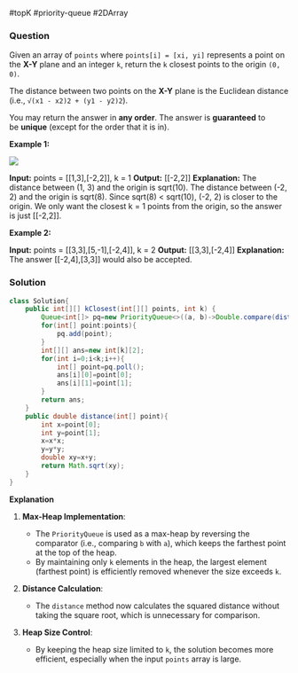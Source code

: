 #topK #priority-queue #2DArray 
### Question
Given an array of `points` where `points[i] = [xi, yi]` represents a point on the **X-Y** plane and an integer `k`, return the `k` closest points to the origin `(0, 0)`.

The distance between two points on the **X-Y** plane is the Euclidean distance (i.e., `√(x1 - x2)2 + (y1 - y2)2`).

You may return the answer in **any order**. The answer is **guaranteed** to be **unique** (except for the order that it is in).

**Example 1:**

![](https://assets.leetcode.com/uploads/2021/03/03/closestplane1.jpg)

**Input:** points = [[1,3],[-2,2]], k = 1
**Output:** [[-2,2]]
**Explanation:**
The distance between (1, 3) and the origin is sqrt(10).
The distance between (-2, 2) and the origin is sqrt(8).
Since sqrt(8) < sqrt(10), (-2, 2) is closer to the origin.
We only want the closest k = 1 points from the origin, so the answer is just [[-2,2]].

**Example 2:**

**Input:** points = [[3,3],[5,-1],[-2,4]], k = 2
**Output:** [[3,3],[-2,4]]
**Explanation:** The answer [[-2,4],[3,3]] would also be accepted.

### Solution
```java
class Solution{
	public int[][] kClosest(int[][] points, int k) {  
	    Queue<int[]> pq=new PriorityQueue<>((a, b)->Double.compare(distance(a), distance(b)));  
	    for(int[] point:points){  
	        pq.add(point);  
	    }  
	    int[][] ans=new int[k][2];  
	    for(int i=0;i<k;i++){  
	        int[] point=pq.poll();  
	        ans[i][0]=point[0];  
	        ans[i][1]=point[1];  
	    }  
	    return ans;  
	}  
	public double distance(int[] point){  
	    int x=point[0];  
	    int y=point[1];  
	    x=x*x;  
	    y=y*y;  
	    double xy=x+y;  
	    return Math.sqrt(xy);  
	}
}
```

**Explanation**
1. **Max-Heap Implementation**:
    
    - The `PriorityQueue` is used as a max-heap by reversing the comparator (i.e., comparing `b` with `a`), which keeps the farthest point at the top of the heap.
    - By maintaining only `k` elements in the heap, the largest element (farthest point) is efficiently removed whenever the size exceeds `k`.
2. **Distance Calculation**:
    
    - The `distance` method now calculates the squared distance without taking the square root, which is unnecessary for comparison.
3. **Heap Size Control**:
    
    - By keeping the heap size limited to `k`, the solution becomes more efficient, especially when the input `points` array is large.

